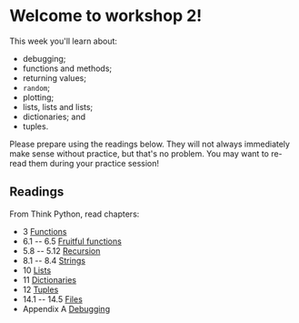 # Welcome to workshop 2!

This week you'll learn about:

* debugging;
* functions and methods;
* returning values;
* `random`;
* plotting;
* lists, lists and lists;
* dictionaries; and
* tuples.

Please prepare using the readings below. They will not always 
immediately make sense without practice, but that's no problem. You may want 
to re-read them during your practice session!

## Readings

From Think Python, read chapters:

* 3 [Functions](http://www.greenteapress.com/thinkpython/html/thinkpython004.html)
* 6.1 -- 6.5 [Fruitful functions](http://www.greenteapress.com/thinkpython/html/thinkpython007.html)
* 5.8 -- 5.12 [Recursion](http://www.greenteapress.com/thinkpython/html/thinkpython006.html#toc59)
* 8.1 -- 8.4 [Strings](http://www.greenteapress.com/thinkpython/html/thinkpython009.html)
* 10 [Lists](http://www.greenteapress.com/thinkpython/html/thinkpython011.html)
* 11 [Dictionaries](http://www.greenteapress.com/thinkpython/html/thinkpython012.html)
* 12 [Tuples](http://www.greenteapress.com/thinkpython/html/thinkpython013.html)
* 14.1 -- 14.5 [Files](http://www.greenteapress.com/thinkpython/html/thinkpython015.html)
* Appendix A [Debugging](http://www.greenteapress.com/thinkpython/html/thinkpython021.html)
